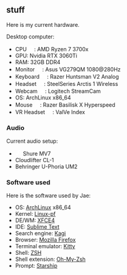 ## stuff

Here is my current hardware.

Desktop computer:

 - CPU <svg xmlns="http://www.w3.org/2000/svg" class="icon icon-tabler icon-tabler-cpu" width="16" height="16" viewBox="0 0 24 24" stroke-width="3" stroke="#ffffff" fill="none" stroke-linecap="round" stroke-linejoin="round"><path stroke="none" d="M0 0h24v24H0z" fill="none"/><rect x="5" y="5" width="14" height="14" rx="1" /><path d="M9 9h6v6h-6z" /><path d="M3 10h2" /><path d="M3 14h2" /><path d="M10 3v2" /><path d="M14 3v2" /><path d="M21 10h-2" /><path d="M21 14h-2" /><path d="M14 21v-2" /><path d="M10 21v-2" /></svg>: AMD Ryzen 7 3700x
 - GPU: Nvidia RTX 3060Ti
 - RAM: 32GB DDR4
 - Monitor <svg xmlns="http://www.w3.org/2000/svg" class="icon icon-tabler icon-tabler-device-desktop" width="16" height="16" viewBox="0 0 24 24" stroke-width="3" stroke="#ffffff" fill="none" stroke-linecap="round" stroke-linejoin="round"><path stroke="none" d="M0 0h24v24H0z" fill="none"/><rect x="3" y="4" width="18" height="12" rx="1" /><line x1="7" y1="20" x2="17" y2="20" /><line x1="9" y1="16" x2="9" y2="20" /><line x1="15" y1="16" x2="15" y2="20" /></svg>: Asus VG279QM 1080@280Hz
 - Keyboard <svg xmlns="http://www.w3.org/2000/svg" class="icon icon-tabler icon-tabler-keyboard" width="16" height="16" viewBox="0 0 24 24" stroke-width="3" stroke="#ffffff" fill="none" stroke-linecap="round" stroke-linejoin="round"><path stroke="none" d="M0 0h24v24H0z" fill="none"/><rect x="2" y="6" width="20" height="12" rx="2" /><line x1="6" y1="10" x2="6" y2="10" /><line x1="10" y1="10" x2="10" y2="10" /><line x1="14" y1="10" x2="14" y2="10" /><line x1="18" y1="10" x2="18" y2="10" /><line x1="6" y1="14" x2="6" y2="14.01" /><line x1="18" y1="14" x2="18" y2="14.01" /><line x1="10" y1="14" x2="14" y2="14" /></svg>: Razer Huntsman V2 Analog
 - Headset <svg xmlns="http://www.w3.org/2000/svg" class="icon icon-tabler icon-tabler-headphones" width="16" height="16" viewBox="0 0 24 24" stroke-width="3" stroke="#ffffff" fill="none" stroke-linecap="round" stroke-linejoin="round"><path stroke="none" d="M0 0h24v24H0z" fill="none"/><rect x="4" y="13" rx="2" width="5" height="7" /><rect x="15" y="13" rx="2" width="5" height="7" /><path d="M4 15v-3a8 8 0 0 1 16 0v3" /></svg>: SteelSeries Arctis 1 Wireless
 - Webcam <svg xmlns="http://www.w3.org/2000/svg" class="icon icon-tabler icon-tabler-device-computer-camera" width="16" height="16" viewBox="0 0 24 24" stroke-width="3" stroke="#ffffff" fill="none" stroke-linecap="round" stroke-linejoin="round"><path stroke="none" d="M0 0h24v24H0z" fill="none"/><circle cx="12" cy="10" r="7" /><circle cx="12" cy="10" r="3" /><path d="M8 16l-2.091 3.486a1 1 0 0 0 .857 1.514h10.468a1 1 0 0 0 .857 -1.514l-2.091 -3.486" /></svg>: Logitech StreamCam
 - OS: ArchLinux x86_64
 - Mouse <svg xmlns="http://www.w3.org/2000/svg" class="icon icon-tabler icon-tabler-mouse" width="16" height="16" viewBox="0 0 24 24" stroke-width="3" stroke="#ffffff" fill="none" stroke-linecap="round" stroke-linejoin="round"><path stroke="none" d="M0 0h24v24H0z" fill="none"/><rect x="6" y="3" width="12" height="18" rx="4" /><line x1="12" y1="7" x2="12" y2="11" /></svg>: Razer Basilisk X Hyperspeed
 - VR Headset <svg xmlns="http://www.w3.org/2000/svg" class="icon icon-tabler icon-tabler-cardboards" width="16" height="16" viewBox="0 0 24 24" stroke-width="3" stroke="#ffffff" fill="none" stroke-linecap="round" stroke-linejoin="round"><path stroke="none" d="M0 0h24v24H0z" fill="none"/><path d="M3 7v8.5a2.5 2.5 0 0 0 2.5 2.5h1.06a3 3 0 0 0 2.34 -1.13l1.54 -1.92a2 2 0 0 1 3.12 0l1.54 1.92a3 3 0 0 0 2.34 1.13h1.06a2.5 2.5 0 0 0 2.5 -2.5v-8.5a2 2 0 0 0 -2 -2h-14a2 2 0 0 0 -2 2z" /><circle cx="8" cy="11" r="1" /><circle cx="16" cy="11" r="1" /></svg>: ValVe Index

### Audio

Current audio setup:

- <svg xmlns="http://www.w3.org/2000/svg" class="icon icon-tabler icon-tabler-microphone-2" width="16" height="16" viewBox="0 0 24 24" stroke-width="3" stroke="#ffffff" fill="none" stroke-linecap="round" stroke-linejoin="round"><path stroke="none" d="M0 0h24v24H0z" fill="none"/><path d="M15.002 12.9a5 5 0 1 0 -3.902 -3.9" /><path d="M15.002 12.9l-3.902 -3.899l-7.513 8.584a2 2 0 1 0 2.827 2.83l8.588 -7.515z" /></svg> Shure MV7
- Cloudlifter CL-1
- Behringer U-Phoria UM2

### Software used

Here is the software used by Jae:
 
 - OS: [ArchLinux](https://archlinux.org) x86_64
 - Kernel: [Linux-pf](https://aur.archlinux.org/packages/linux-pf/)
 - DE/WM: [XFCE4](https://xfce.org)
 - IDE: [Sublime Text](https://sublimetext.com)
 - Search engine: [Kagi](https://kagi.com)
 - Browser: [Mozilla Firefox](https://firefox.com)
 - Terminal emulator: [Kitty](https://sw.kovidgoyal.net/kitty/)
 - Shell: [ZSH](https://www.zsh.org/)
 - Shell extension: [Oh-My-Zsh](https://ohmyz.sh/)
 - Prompt: [Starship](https://starship.rs/)
